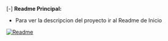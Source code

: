 [-] **Readme Principal:**

- Para ver la descripcion del proyecto ir al Readme de Inicio

<p align="left">
    <a href="https://github.com/edfedo/Practicas_Profesionalizantes_2_2024/blob/main/README.md">
    <img src="https://img.shields.io/badge/Readme-277D24?style=for-the-badge&logo=github&logoColor=white" alt="Readme" />
  </a>
</p>


